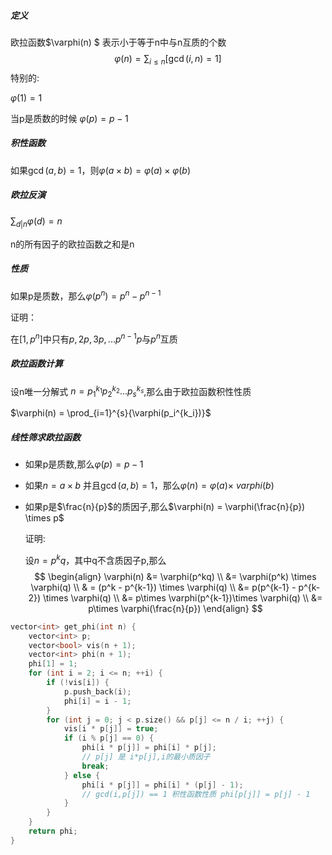 ##### 定义

欧拉函数$\varphi(n) $ 表示小于等于n中与n互质的个数
$$
\varphi(n) = \sum_{i \le n}{[\gcd(i,n) = 1]}
$$
特别的:

$\varphi(1) = 1$

当p是质数的时候 $\varphi(p) = p - 1$

##### 积性函数

如果$\gcd(a,b) =1$，则$\varphi(a \times b) = \varphi(a) \times \varphi(b)$

##### 欧拉反演

$\sum_{d|n}{\varphi(d)} = n$

n的所有因子的欧拉函数之和是n

##### 性质

如果p是质数，那么$\varphi(p^{n}) = p^{n} - p^{n-1}$

证明：

在$[1,p^n]$中只有$p,2p,3p,...p^{n-1}p$与$p^n$互质

##### 欧拉函数计算

设n唯一分解式 $n = p_1^{k_1}p_2^{k_2}...p_s^{k_s}$,那么由于欧拉函数积性性质

$\varphi(n) = \prod_{i=1}^{s}{\varphi(p_i^{k_i})}$

##### 线性筛求欧拉函数

- 如果p是质数,那么$\varphi(p) = p-1$

- 如果$n = a \times b$ 并且$\gcd(a,b) = 1$，那么$\varphi(n) = \varphi(a) \times \ varphi(b)$

- 如果p是$\frac{n}{p}$的质因子,那么$\varphi(n) = \varphi(\frac{n}{p}) \times p$

  证明:

  设$n = p^kq$，其中q不含质因子p,那么
  $$
  \begin{align}
  	\varphi(n) &= \varphi(p^kq) \\
  	     	   &= \varphi(p^k) \times \varphi(q) \\ 
  	     	   & = (p^k - p^{k-1}) \times \varphi(q) \\
  	     	   &= p(p^{k-1} - p^{k-2}) \times \varphi(q) \\
  	     	   &= p\times \varphi(p^{k-1})\times \varphi(q) \\
  	     	   &= p\times \varphi(\frac{n}{p})
  \end{align}
  $$
  

```cpp
vector<int> get_phi(int n) {
    vector<int> p;
    vector<bool> vis(n + 1);
    vector<int> phi(n + 1);
    phi[1] = 1;
    for (int i = 2; i <= n; ++i) {
        if (!vis[i]) {
            p.push_back(i);
            phi[i] = i - 1;
        }
        for (int j = 0; j < p.size() && p[j] <= n / i; ++j) {
            vis[i * p[j]] = true;
            if (i % p[j] == 0) {
                phi[i * p[j]] = phi[i] * p[j];
                // p[j] 是 i*p[j],i的最小质因子
                break;
            } else {
                phi[i * p[j]] = phi[i] * (p[j] - 1);
                // gcd(i,p[j]) == 1 积性函数性质 phi[p[j]] = p[j] - 1
            }
        }
    }
    return phi;
}
```

